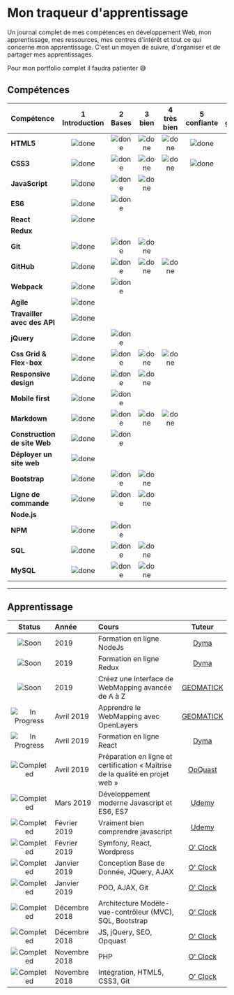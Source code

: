 # Mon traqueur d'apprentissage

Un journal complet de mes compétences en développement Web, mon apprentissage, mes ressources, mes centres d'intérêt et tout ce qui concerne mon apprentissage. C'est un moyen de suivre, d'organiser et de partager mes apprentissages.

Pour mon portfolio complet il faudra patienter :sweat_smile:

## Compétences

[done]: https://user-images.githubusercontent.com/29199184/32275438-8385f5c0-bf0b-11e7-9406-42265f71e2bd.png "Done"

|               Compétence              | 1<br>Introduction | 2<br>Bases   | 3<br>bien     | 4<br>très bien | 5<br>confiante | 6<br>génial    |
|:-------------------------------- |:-----------------:|:-------------:|:-------------:|:----------------:|:--------------:|:---------------:|
|**HTML5**                         | ![done][done]     | ![done][done] | ![done][done] | ![done][done]    | ![done][done]  |                 |
|**CSS3**                          | ![done][done]     | ![done][done] | ![done][done] | ![done][done]    | ![done][done]  |                 |
|**JavaScript**                    | ![done][done]     | ![done][done] | ![done][done] |                  |                |                 |
|**ES6**                           | ![done][done]     | ![done][done] |               |                  |                |                 |
|**React**                         | ![done][done]     |               |               |                  |                |                 |
|**Redux**                         |                   |               |               |                  |                |                 |        |
|**Git**                           | ![done][done]     | ![done][done] | ![done][done] |                  |                |                 |        |
|**GitHub**                        | ![done][done]     | ![done][done] | ![done][done] | ![done][done]    |                |                 |        |
|**Webpack**                       | ![done][done]     | ![done][done] |               |                  |                |                 |
|**Agile**                         | ![done][done]     |               |               |                  |                |                 |        |
|**Travailler avec des API**             | ![done][done]     |               |               |                  |                |                 |
|**jQuery**                        | ![done][done]     | ![done][done] |               |                  |                |                 |
|**Css Grid & Flex-box**           | ![done][done]     | ![done][done] | ![done][done] | ![done][done]    |                |                 |
|**Responsive design**             | ![done][done]     | ![done][done] | ![done][done] |                  |                |                 |
|**Mobile first**                  | ![done][done]     | ![done][done] |               |                  |                |                 |        |
|**Markdown**                      | ![done][done]     | ![done][done] | ![done][done] | ![done][done]    |                |                 |
|**Construction de site Web**      | ![done][done]     | ![done][done] |               |                  |                |                 |
|**Déployer un site web**          | ![done][done]     |             |               |                  |                |                 |
|**Bootstrap**                     | ![done][done]     | ![done][done] | ![done][done] |                  |                |                 |
|**Ligne de commande**             | ![done][done]     | ![done][done] | ![done][done] |                  |                |                 |
|**Node.js**                       |                   |               |               |                  |                |                 |
|**NPM**                           | ![done][done]     | ![done][done] |               |                  |                |                 |        |
|**SQL**                           | ![done][done]     | ![done][done] | ![done][done] |                  |                |                 |
|**MySQL**                         | ![done][done]     | ![done][done] | ![done][done] |                  |                |          .      |

----
## Apprentissage

[//]: # (Status images)

[Completed]: https://user-images.githubusercontent.com/29199184/32275438-8385f5c0-bf0b-11e7-9406-42265f71e2bd.png "Completed"
[In Progress]: https://user-images.githubusercontent.com/29199184/34462881-7305ddac-ee4d-11e7-9b57-589424820da4.png "In Progress"
[Soon]: https://user-images.githubusercontent.com/29199184/34462916-d5c37bd4-ee4d-11e7-9f4a-d57f2243281b.png "Soon"

|            Status           |   Année   | Cours                                                         |                Tuteur                        |
|:---------------------------:|:---------|:----------------------------------------------------------------|:-------------------------------------------:|
| ![Soon][Soon] |  2019       | Formation en ligne NodeJs                               | [Dyma](https://dyma.fr/)              |
| ![Soon][Soon] |  2019       | Formation en ligne Redux                                | [Dyma](https://dyma.fr/)              |
| ![Soon][Soon] |  2019       | Créez une Interface de WebMapping avancée de A à Z                                | [GEOMATICK](https://www.geomatick.com/formations-sig-qgis-geoserver-openlayers-leaflet/)              |
| ![In Progress][In Progress] | Avril 2019       | Apprendre le WebMapping avec OpenLayers                 | [GEOMATICK](https://www.geomatick.com/formations-sig-qgis-geoserver-openlayers-leaflet/)              |
| ![In Progress][In Progress] | Avril 2019       | Formation en ligne React                                | [Dyma](https://dyma.fr/)              |
| ![Completed][Completed]     | Avril 2019       | Préparation en ligne et certification « Maîtrise de la qualité en projet web » | [OpQuast](https://www.opquast.com/formation/)
| ![Completed][Completed]     | Mars 2019        | Développement moderne Javascript et ES6, ES7            | [Udemy](https://www.udemy.com/javascript-es6-es7/)|
| ![Completed][Completed]     | Février 2019     | Vraiment bien comprendre javascript                     | [Udemy](https://www.udemy.com/comprendre-javascript/) |
| ![Completed][Completed]     | Février 2019     | Symfony, React, Wordpress                               | [O' Clock](https://oclock.io/)  |
| ![Completed][Completed]     | Janvier 2019     | Conception Base de Donnée, JQuery, AJAX                 | [O' Clock](https://oclock.io/)  |
| ![Completed][Completed]     | Janvier 2019     | POO, AJAX, Git                                          | [O' Clock](https://oclock.io/)  |
| ![Completed][Completed]     | Décembre 2018    | Architecture Modèle-vue-contrôleur (MVC), SQL, Bootstrap  | [O' Clock](https://oclock.io/) |
| ![Completed][Completed]     | Décembre 2018    | JS, jQuery, SEO, Opquast                                | [O' Clock](https://oclock.io/)    |
| ![Completed][Completed]     | Novembre 2018    | PHP                                                     | [O' Clock](https://oclock.io/)    |
| ![Completed][Completed]     | Novembre 2018    | Intégration, HTML5, CSS3, Git                           | [O' Clock](https://oclock.io/)     |